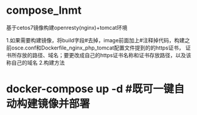 # compose_lnmt
基于cetos7镜像构建openresty(nginx)+tomcat环境

1.如果需要构建镜像，将build字段#去掉，image前面加上#注释掉代码，构建之前osce.conf和Dockerfile_nginx_php_tomcat配置文件提到的的https证书，
证书所存放的路径、域名；要更改成自己的https证书名称和证书存放路径，以及该称自己的域名
2.构建方法
# docker-compose up -d #既可一键自动构建镜像并部署
